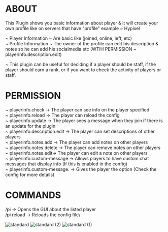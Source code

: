# ABOUT

This Plugin shows you basic information about player & it will create your own profile like on servers that have "profile" example ~ Hypixel

~ Player Information ~ Are basic like (joined, online, left, etc)\
~ Profile Information ~ The owner of the profile can edit his description & notes so he can add his socialmedia etc (WTIH PERMISSION ~ playerinfo.description.edit)

~ This plugin can be useful for deciding if a player should be staff, if the player should earn a rank, or if you want to check the activity of players or staff.

# PERMISSION 

~ playerinfo.check -> The player can see info on the player specified\
~ playerinfo.reload -> The player can reload the config\
~ playerinfo.update -> The player sees a message when they join if there is an update for the plugin\
~ playerinfo.description.edit -> The player can set descriptions of other players\
~ playerinfo.notes.add -> The player can add notes on other players\
~ playerinfo.notes.delete -> The player can remove notes on other players\
~ playerinfo.notes.edit-> The player can edit a note on other players\
~ playerinfo.custom-message -> Allows players to have custom chat messages that display info (If this is enabled in the config)\
~ playerinfo.custom-message.<format> -> Gives the player the <format> option (Check the config for more details)

# COMMANDS

/pi <player> -> Opens the GUI about the listed player\
/pi reload -> Reloads the config file\


![standard](https://github.com/user-attachments/assets/65be48b4-9aa6-4cce-a8a7-b596be8ca14a) ![standard (2)](https://github.com/user-attachments/assets/e987eaa5-def2-4942-9cb9-a0eb3968d109) ![standard (1)](https://github.com/user-attachments/assets/0cd5ac13-e923-48c5-9006-36ec0439bf93)
